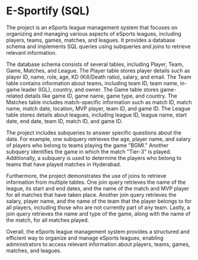# E-Sportify (SQL)

The project is an eSports league management system that focuses on organizing and managing various aspects of eSports leagues, including players, teams, games, matches, and leagues. It provides a database schema and implements SQL queries using subqueries and joins to retrieve relevant information.

The database schema consists of several tables, including Player, Team, Game, Matches, and League. The Player table stores player details such as player ID, name, role, age, KD (Kill/Death ratio), salary, and email. The Team table contains information about teams, including team ID, team name, in-game leader (IGL), country, and owner. The Game table stores game-related details like game ID, game name, game type, and country. The Matches table includes match-specific information such as match ID, match name, match date, location, MVP player, team ID, and game ID. The League table stores details about leagues, including league ID, league name, start date, end date, team ID, match ID, and game ID.

The project includes subqueries to answer specific questions about the data. For example, one subquery retrieves the age, player name, and salary of players who belong to teams playing the game "BGMI." Another subquery identifies the game in which the match "Tier-3" is played. Additionally, a subquery is used to determine the players who belong to teams that have played matches in Hyderabad.

Furthermore, the project demonstrates the use of joins to retrieve information from multiple tables. One join query retrieves the name of the league, its start and end dates, and the name of the match and MVP player for all matches that have taken place. Another join query retrieves the salary, player name, and the name of the team that the player belongs to for all players, including those who are not currently part of any team. Lastly, a join query retrieves the name and type of the game, along with the name of the match, for all matches played.

Overall, the eSports league management system provides a structured and efficient way to organize and manage eSports leagues, enabling administrators to access relevant information about players, teams, games, matches, and leagues.
